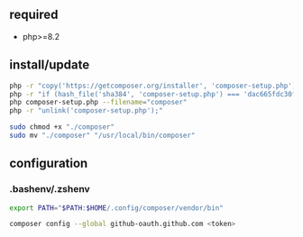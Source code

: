 ## required

- php>=8.2

## install/update

```sh
php -r "copy('https://getcomposer.org/installer', 'composer-setup.php');"
php -r "if (hash_file('sha384', 'composer-setup.php') === 'dac665fdc30fdd8ec78b38b9800061b4150413ff2e3b6f88543c636f7cd84f6db9189d43a81e5503cda447da73c7e5b6') { echo 'Installer verified'.PHP_EOL; } else { echo 'Installer corrupt'.PHP_EOL; unlink('composer-setup.php'); exit(1); }"
php composer-setup.php --filename="composer"
php -r "unlink('composer-setup.php');"

sudo chmod +x "./composer"
sudo mv "./composer" "/usr/local/bin/composer"
```

## configuration

### .bashenv/.zshenv

```sh
export PATH="$PATH:$HOME/.config/composer/vendor/bin"
```

```sh
composer config --global github-oauth.github.com <token>
```
